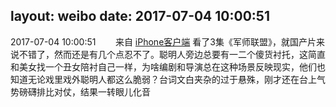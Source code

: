 layout: weibo
date: 2017-07-04 10:00:51
---
2017-07-04 10:00:51  &nbsp;&nbsp;&nbsp;&nbsp;&nbsp;&nbsp; 来自 <a href="http://app.weibo.com/t/feed/9ksdit" rel="nofollow">iPhone客户端</a>
看了3集《军师联盟》，就国产片来说不错了，然而还是有几个点忍不了。聪明人旁边总要有一二个傻货衬托，这简直和美女找一个丑女陪衬自己一样，为啥编剧和导演总在这种场景反映现实，他们也知道无论戏里戏外聪明人都这么脆弱？台词文白夹杂的过于悬殊，刚才还在台上气势磅礴排比对仗，结果一转眼儿化音 ​​​
